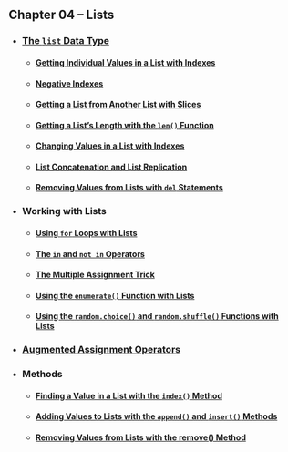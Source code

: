 ## Chapter 04 – Lists
- ### [The `list` Data Type](practice04_01.py)
  - #### [Getting Individual Values in a List with Indexes](practice04_02.py)
  - #### [Negative Indexes](practice04_03.py)
  - #### [Getting a List from Another List with Slices](practice04_04.py)
  - #### [Getting a List’s Length with the `len()` Function](practice04_05.py)
  - #### [Changing Values in a List with Indexes](practice04_06.py)
  - #### [List Concatenation and List Replication](practice04_07.py)
  - #### [Removing Values from Lists with `del` Statements](practice04_08.py)
- ### Working with Lists
  - #### [Using `for` Loops with Lists](practice04_09.py)
  - #### [The `in` and `not in` Operators](practice04_10.py)
  - #### [The Multiple Assignment Trick](practice04_11.py)
  - #### [Using the `enumerate()` Function with Lists](practice04_12.py)
  - #### [Using the `random.choice()` and `random.shuffle()` Functions with Lists](practice04_13.py)
- ### [Augmented Assignment Operators](practice04_14.py)
- ### Methods
  - #### [Finding a Value in a List with the `index()` Method](practice04_15.py)
  - #### [Adding Values to Lists with the `append()` and `insert()` Methods](practice04_16.py)
  - #### [Removing Values from Lists with the remove() Method](practice04_17.py)